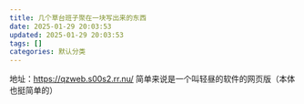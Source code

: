 ```yaml
---
title: 几个草台班子聚在一块写出来的东西
date: 2025-01-29 20:03:53
updated: 2025-01-29 20:03:53
tags: []
categories: 默认分类
---
```


地址：https://qzweb.s00s2.rr.nu/
简单来说是一个叫轻昼的软件的网页版（本体也挺简单的）
